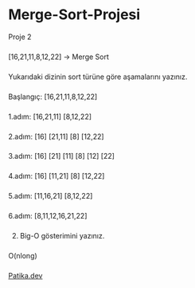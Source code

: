 # Merge-Sort-Projesi
Proje 2
###
[16,21,11,8,12,22] -> Merge Sort
###
Yukarıdaki dizinin sort türüne göre aşamalarını yazınız.
###
Başlangıç: [16,21,11,8,12,22]
###
1.adım: [16,21,11] [8,12,22]
###
2.adım: [16] [21,11] [8] [12,22]
###
3.adım: [16] [21] [11] [8] [12] [22]
###
4.adım: [16] [11,21] [8] [12,22]
###
5.adım: [11,16,21] [8,12,22]
###
6.adım: [8,11,12,16,21,22]
###
###

2. Big-O gösterimini yazınız.
###
O(nlong)
###
###
[Patika.dev](https://www.patika.dev/tr)
###
